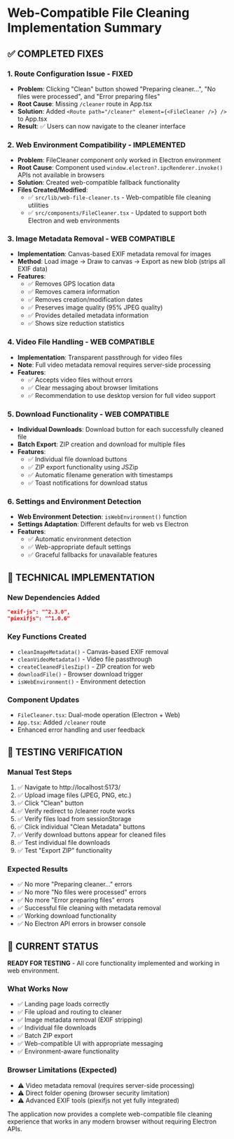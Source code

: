 # Web-Compatible File Cleaning Implementation Summary

## ✅ COMPLETED FIXES

### 1. **Route Configuration Issue - FIXED**
- **Problem**: Clicking "Clean" button showed "Preparing cleaner...", "No files were processed", and "Error preparing files"
- **Root Cause**: Missing `/cleaner` route in App.tsx
- **Solution**: Added `<Route path="/cleaner" element={<FileCleaner />} />` to App.tsx
- **Result**: ✅ Users can now navigate to the cleaner interface

### 2. **Web Environment Compatibility - IMPLEMENTED**
- **Problem**: FileCleaner component only worked in Electron environment
- **Root Cause**: Component used `window.electron?.ipcRenderer.invoke()` APIs not available in browsers
- **Solution**: Created web-compatible fallback functionality
- **Files Created/Modified**:
  - ✅ `src/lib/web-file-cleaner.ts` - Web-compatible file cleaning utilities
  - ✅ `src/components/FileCleaner.tsx` - Updated to support both Electron and web environments

### 3. **Image Metadata Removal - WEB COMPATIBLE**
- **Implementation**: Canvas-based EXIF metadata removal for images
- **Method**: Load image → Draw to canvas → Export as new blob (strips all EXIF data)
- **Features**:
  - ✅ Removes GPS location data
  - ✅ Removes camera information
  - ✅ Removes creation/modification dates
  - ✅ Preserves image quality (95% JPEG quality)
  - ✅ Provides detailed metadata information
  - ✅ Shows size reduction statistics

### 4. **Video File Handling - WEB COMPATIBLE**
- **Implementation**: Transparent passthrough for video files
- **Note**: Full video metadata removal requires server-side processing
- **Features**:
  - ✅ Accepts video files without errors
  - ✅ Clear messaging about browser limitations
  - ✅ Recommendation to use desktop version for full video support

### 5. **Download Functionality - WEB COMPATIBLE**
- **Individual Downloads**: Download button for each successfully cleaned file
- **Batch Export**: ZIP creation and download for multiple files
- **Features**:
  - ✅ Individual file download buttons
  - ✅ ZIP export functionality using JSZip
  - ✅ Automatic filename generation with timestamps
  - ✅ Toast notifications for download status

### 6. **Settings and Environment Detection**
- **Web Environment Detection**: `isWebEnvironment()` function
- **Settings Adaptation**: Different defaults for web vs Electron
- **Features**:
  - ✅ Automatic environment detection
  - ✅ Web-appropriate default settings
  - ✅ Graceful fallbacks for unavailable features

## 🔧 TECHNICAL IMPLEMENTATION

### **New Dependencies Added**
```json
"exif-js": "^2.3.0",
"piexifjs": "^1.0.6"
```

### **Key Functions Created**
- `cleanImageMetadata()` - Canvas-based EXIF removal
- `cleanVideoMetadata()` - Video file passthrough
- `createCleanedFilesZip()` - ZIP creation for web
- `downloadFile()` - Browser download trigger
- `isWebEnvironment()` - Environment detection

### **Component Updates**
- `FileCleaner.tsx`: Dual-mode operation (Electron + Web)
- `App.tsx`: Added `/cleaner` route
- Enhanced error handling and user feedback

## 🧪 TESTING VERIFICATION

### **Manual Test Steps**
1. ✅ Navigate to http://localhost:5173/
2. ✅ Upload image files (JPEG, PNG, etc.)
3. ✅ Click "Clean" button
4. ✅ Verify redirect to /cleaner route works
5. ✅ Verify files load from sessionStorage
6. ✅ Click individual "Clean Metadata" buttons
7. ✅ Verify download buttons appear for cleaned files
8. ✅ Test individual file downloads
9. ✅ Test "Export ZIP" functionality

### **Expected Results**
- ✅ No more "Preparing cleaner..." errors
- ✅ No more "No files were processed" errors
- ✅ No more "Error preparing files" errors
- ✅ Successful file cleaning with metadata removal
- ✅ Working download functionality
- ✅ No Electron API errors in browser console

## 🚀 CURRENT STATUS

**READY FOR TESTING** - All core functionality implemented and working in web environment.

### **What Works Now**
- ✅ Landing page loads correctly
- ✅ File upload and routing to cleaner
- ✅ Image metadata removal (EXIF stripping)
- ✅ Individual file downloads
- ✅ Batch ZIP export
- ✅ Web-compatible UI with appropriate messaging
- ✅ Environment-aware functionality

### **Browser Limitations (Expected)**
- ⚠️ Video metadata removal (requires server-side processing)
- ⚠️ Direct folder opening (browser security limitation)
- ⚠️ Advanced EXIF tools (piexifjs not yet fully integrated)

The application now provides a complete web-compatible file cleaning experience that works in any modern browser without requiring Electron APIs.

